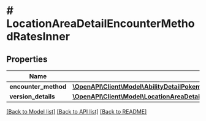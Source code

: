 # # LocationAreaDetailEncounterMethodRatesInner

## Properties

Name | Type | Description | Notes
------------ | ------------- | ------------- | -------------
**encounter_method** | [**\OpenAPI\Client\Model\AbilityDetailPokemonInnerPokemon**](AbilityDetailPokemonInnerPokemon.md) |  |
**version_details** | [**\OpenAPI\Client\Model\LocationAreaDetailEncounterMethodRatesInnerVersionDetailsInner[]**](LocationAreaDetailEncounterMethodRatesInnerVersionDetailsInner.md) |  |

[[Back to Model list]](../../README.md#models) [[Back to API list]](../../README.md#endpoints) [[Back to README]](../../README.md)
